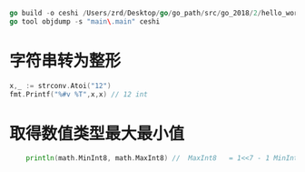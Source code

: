 
```go
go build -o ceshi /Users/zrd/Desktop/go/go_path/src/go_2018/2/hello_world2.go
go tool objdump -s "main\.main" ceshi

```

# 字符串转为整形

```go
x,_ := strconv.Atoi("12")
fmt.Printf("%#v %T",x,x) // 12 int
```
# 取得数值类型最大最小值

```go
	println(math.MinInt8, math.MaxInt8) // 	MaxInt8   = 1<<7 - 1 MinInt8   = -1 << 7
```
